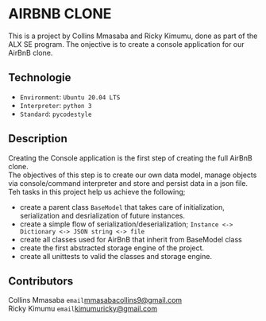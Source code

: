 # AIRBNB CLONE

This is a project by Collins Mmasaba and Ricky Kimumu, done as part of the ALX SE program. The onjective is to create a console application for our AirBnB clone.

## Technologie
- `Environment`: `Ubuntu 20.04 LTS`
- `Interpreter`: `python 3`
- `Standard`: `pycodestyle`

## Description
Creating the Console application is the first step of creating the full AirBnB clone.<br/>
The objectives of this step is to create our own data model, manage objects via console/command interpreter and store and persist data in a json file. Teh tasks in this project help us achieve the following; <br/>
- create a parent class `BaseModel` that takes care of initialization, serialization and desrialization of future instances.
- create a simple flow of serialization/deserialization; `Instance <-> Dictionary <-> JSON string <-> file`
- create all classes used for AirBnB that inherit from BaseModel class
- create the first abstracted storage engine of the project.
- create all unittests to valid the classes and storage engine.<br/>


## Contributors
Collins Mmasaba `email`<mmasabacollins9@gmail.com> <br/>
Ricky Kimumu `email`<kimumuricky@gmail.com> <br/>
